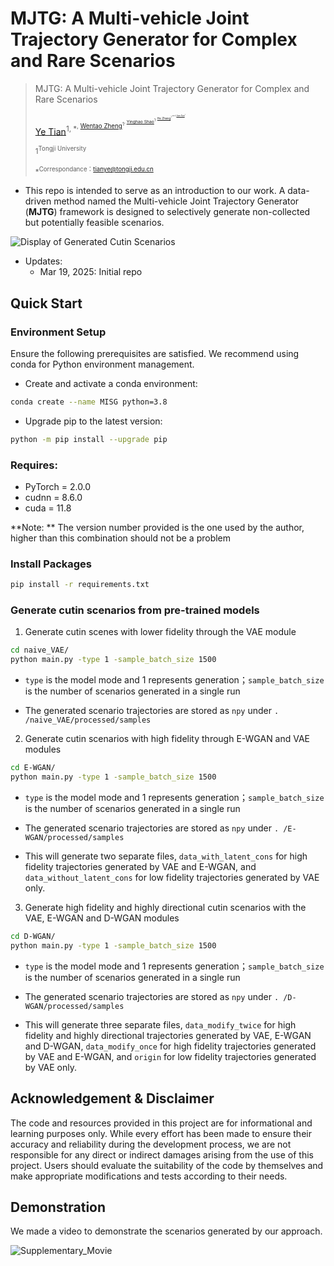 # MJTG: A Multi-vehicle Joint Trajectory Generator for Complex and Rare Scenarios

>  MJTG: A Multi-vehicle Joint Trajectory Generator for Complex and Rare Scenarios
>
>  [Ye Tian](https://tops.tongji.edu.cn/info/1031/1185.htm)<sup>1, *<sup>, [Wentao Zheng](https://tops.tongji.edu.cn/info/1084/1480.htm)<sup>1<sup>, [Yinghao Shao](https://tops.tongji.edu.cn/info/1135/1782.htm)<sup>1<sup>, [He Zhang](https://tops.tongji.edu.cn/info/1033/1192.htm)<sup>1<sup> and [Jian Sun](https://tops.tongji.edu.cn/info/1031/1187.htm)<sup>1<sup>
>
>  <sup>1<sup>Tongji University
>
>  <sup>*<sup>Correspondance：tianye@tongji.edu.cn

+ This repo is intended to serve as an introduction to our work. A data-driven method named the Multi-vehicle Joint Trajectory Generator (**MJTG**) framework is designed to selectively generate non-collected but potentially feasible scenarios.

![Display of Generated Cutin Scenarios](src/Display_of_Generated_Cutin_Scenarios.gif)

+ Updates:
	+ Mar 19, 2025: Initial repo



## Quick Start



### Environment Setup

Ensure the following prerequisites are satisfied. We recommend using conda for Python environment management.

+ Create and activate a conda environment:

``````bash
conda create --name MISG python=3.8
``````

+ Upgrade pip to the latest version:

``````bash
python -m pip install --upgrade pip
``````



### Requires:

+ PyTorch = 2.0.0
+ cudnn = 8.6.0
+ cuda = 11.8

**Note: ** The version number provided is the one used by the author, higher than this combination should not be a problem



### Install Packages

``````bash
pip install -r requirements.txt
``````



### Generate cutin scenarios from pre-trained models

1. Generate cutin scenes with lower fidelity through the VAE module

``````bash
cd naive_VAE/
python main.py -type 1 -sample_batch_size 1500
``````

+ `type` is the model mode and 1 represents generation；`sample_batch_size` is the number of scenarios generated in a single run

+ The generated scenario trajectories are stored as `npy` under `. /naive_VAE/processed/samples`

2. Generate cutin scenarios with high fidelity through E-WGAN and VAE modules

``````bash
cd E-WGAN/
python main.py -type 1 -sample_batch_size 1500
``````

+ `type` is the model mode and 1 represents generation；`sample_batch_size` is the number of scenarios generated in a single run

+ The generated scenario trajectories are stored as `npy` under `. /E-WGAN/processed/samples`

+ This will generate two separate files, `data_with_latent_cons` for high fidelity trajectories generated by VAE and E-WGAN, and `data_without_latent_cons` for low fidelity trajectories generated by VAE only.

3. Generate high fidelity and highly directional cutin scenarios with the VAE, E-WGAN and D-WGAN modules

``````bash
cd D-WGAN/
python main.py -type 1 -sample_batch_size 1500
``````

+ `type` is the model mode and 1 represents generation；`sample_batch_size` is the number of scenarios generated in a single run
+ The generated scenario trajectories are stored as `npy` under `. /D-WGAN/processed/samples`

+ This will generate three separate files, `data_modify_twice` for high fidelity and highly directional trajectories generated by VAE, E-WGAN and D-WGAN, `data_modify_once` for high fidelity trajectories generated by VAE and E-WGAN, and `origin` for low fidelity trajectories generated by VAE only.



## Acknowledgement & Disclaimer

The code and resources provided in this project are for informational and learning purposes only. While every effort has been made to ensure their accuracy and reliability during the development process, we are not responsible for any direct or indirect damages arising from the use of this project. Users should evaluate the suitability of the code by themselves and make appropriate modifications and tests according to their needs.



## Demonstration

We made a video to demonstrate the scenarios generated by our approach.

![Supplementary_Movie](src/Supplementary_Movie.gif)



